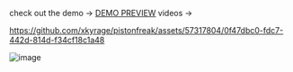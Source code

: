 check out the demo -> [DEMO PREVIEW](https://xkyrage.github.io/pistonfreak/)
videos -> 

https://github.com/xkyrage/pistonfreak/assets/57317804/0f47dbc0-fdc7-442d-814d-f34cf18c1a48


![image](https://github.com/xkyrage/pistonfreak/assets/57317804/672565fb-99b7-438b-99b5-469ce1ed0d87)

